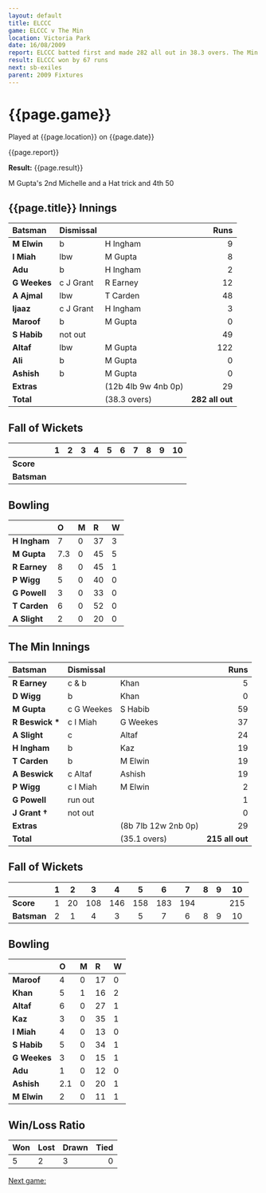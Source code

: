 ```yaml
---
layout: default
title: ELCCC
game: ELCCC v The Min
location: Victoria Park
date: 16/08/2009
report: ELCCC batted first and made 282 all out in 38.3 overs. The Min replied with 215 all out in 35.1 overs
result: ELCCC won by 67 runs
next: sb-exiles
parent: 2009 Fixtures
---
```


# {{page.game}}

Played at {{page.location}} on {{page.date}}

{{page.report}}

**Result:** {{page.result}}

M Gupta's 2nd Michelle and a Hat trick and 4th 50

## {{page.title}} Innings

| Batsman | Dismissal |  | Runs |
|:---|:---|---|---:|
| **M Elwin** | b | H Ingham | 9 |
| **I Miah** | lbw | M Gupta | 8 |
| **Adu** | b | H Ingham | 2 |
| **G Weekes** | c J Grant | R Earney | 12 |
| **A Ajmal** | lbw | T Carden | 48 |
| **Ijaaz** | c J Grant | H Ingham | 3 |
| **Maroof** | b | M Gupta | 0 |
| **S Habib** | not out |  | 49 |
| **Altaf** | lbw | M Gupta | 122 |
| **Ali** | b | M Gupta |  0|
| **Ashish** | b | M Gupta | 0 |
| **Extras** | | (12b 4lb 9w 4nb 0p) | 29 |
| **Total** | | (38.3 overs) | **282 all out** |

## Fall of Wickets

| | 1 | 2 | 3 | 4 | 5 | 6 | 7 | 8 | 9 | 10 |
|---|:---:|:---:|:---:|:---:|:---:|:---:|:---:|:---:|:---:|:---:|
| **Score** |  |  |  |  |  |  |  |  |  |  |
| **Batsman** |  |  |  |  |  |  |  |  |  |  |

## Bowling

| | O | M | R | W |
|---|:---|:---|:---|:---|
| **H Ingham** | 7 | 0 | 37 | 3 |
| **M Gupta** | 7.3 | 0 | 45 | 5 |
| **R Earney** | 8 | 0 | 45 | 1 |
| **P Wigg** | 5 | 0 | 40 | 0 |
| **G Powell** | 3 | 0 | 33 | 0 |
| **T Carden** | 6 | 0 | 52 | 0 |
| **A Slight** | 2 | 0 | 20 | 0 |

## The Min Innings

| Batsman | Dismissal |  | Runs |
|:---|:---|---|---:|
| **R Earney** | c & b | Khan | 5 |
| **D Wigg** | b | Khan | 0 |
| **M Gupta** | c G Weekes | S Habib | 59 |
| **R Beswick &#42;** | c I Miah | G Weekes | 37 |
| **A Slight** | c | Altaf | 24 |
| **H Ingham** | b | Kaz | 19 |
| **T Carden** | b | M Elwin | 19 |
| **A Beswick** | c Altaf | Ashish | 19 |
| **P Wigg** | c I Miah | M Elwin | 2 |
| **G Powell** | run out |  | 1 |
| **J Grant &#8224;** | not out |  | 0 |
| **Extras** | | (8b 7lb 12w 2nb 0p) | 29 |
| **Total** | | (35.1 overs) | **215 all out** |

## Fall of Wickets

| | 1 | 2 | 3 | 4 | 5 | 6 | 7 | 8 | 9 | 10 |
|---|:---:|:---:|:---:|:---:|:---:|:---:|:---:|:---:|:---:|:---:|
| **Score** | 1 | 20 | 108 | 146 | 158 | 183 | 194 |  |  | 215 |
| **Batsman** | 2 | 1 | 4 | 3 | 5 | 7 | 6 | 8 | 9 | 10 |

## Bowling

| | O | M | R | W |
|---|:---|:---|:---|:---|
| **Maroof** | 4 | 0 | 17 | 0 |
| **Khan** | 5 | 1 | 16 | 2 |
| **Altaf** | 6 | 0 | 27 | 1 |
| **Kaz** | 3 | 0 | 35 | 1 |
| **I Miah** | 4 | 0 | 13 | 0 |
| **S Habib** | 5 | 0 | 34 | 1 |
| **G Weekes** | 3 | 0 | 15 | 1 |
| **Adu** | 1 | 0 | 12 | 0 |
| **Ashish** | 2.1 | 0 | 20 | 1 |
| **M Elwin** | 2 | 0 | 11 | 1 |

## Win/Loss Ratio

| Won | Lost | Drawn | Tied |
|:---|:---|:---|---:|
| 5 | 2 | 3 | 0 |

[Next game:]({{page.next}})